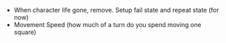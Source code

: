 - When character life gone, remove. Setup fail state and repeat state (for now)
- Movement Speed (how much of a turn do you spend moving one square)